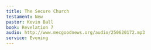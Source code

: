 ```yaml
---
title: The Secure Church
testament: New
pastor: Kevin Ball
book: Revelation 7
audio: http://www.mecgoodnews.org/audio/250620172.mp3
service: Evening
---
```

